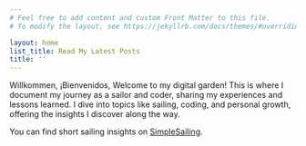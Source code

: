```yaml
---
# Feel free to add content and custom Front Matter to this file.
# To modify the layout, see https://jekyllrb.com/docs/themes/#overriding-theme-defaults

layout: home
list_title: Read My Latest Posts
title: ''
---
```


Willkommen, ¡Bienvenidos, Welcome to my digital garden! This is where I document my journey as a sailor and coder, sharing my experiences and lessons learned. I dive into topics like sailing, coding, and personal growth, offering the insights I discover along the way.

You can find short sailing insights on [SimpleSailing](https://www.instagram.com/simple_sailing/).